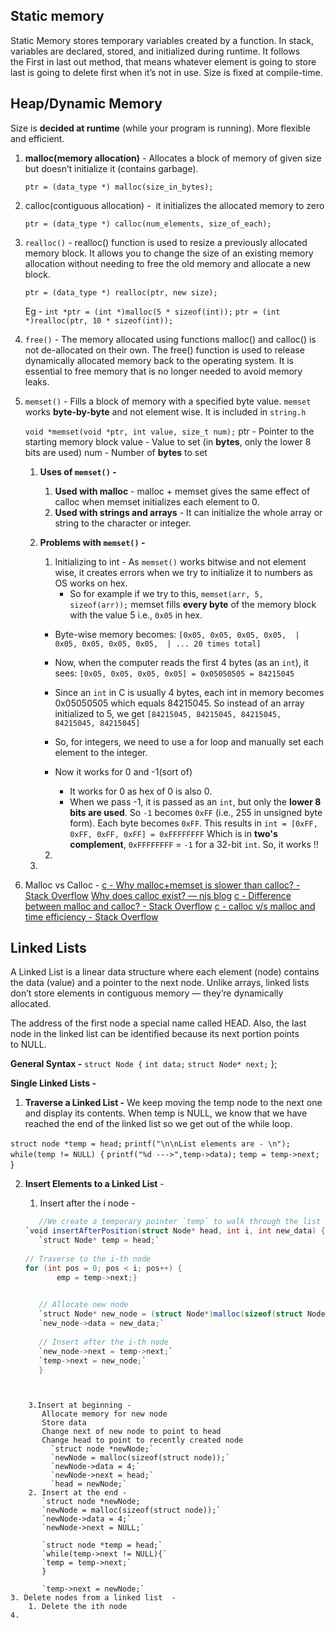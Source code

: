 
## Static memory 
Static Memory stores temporary variables created by a function. In stack, variables are declared, stored, and initialized during runtime. It follows the First in last out method, that means whatever element is going to store last is going to delete first when it’s not in use. Size is fixed at compile-time.
## Heap/Dynamic Memory
Size is **decided at runtime** (while your program is running). More flexible and efficient.
1. **malloc(memory allocation)** - Allocates a block of memory of given size but doesn’t initialize it (contains garbage).
   
   `ptr = (data_type *) malloc(size_in_bytes);`

2. calloc(contiguous allocation) -  it initializes the allocated memory to zero 
   
   `ptr = (data_type *) calloc(num_elements, size_of_each);`

3. `realloc()` - realloc() function is used to resize a previously allocated memory block. It allows you to change the size of an existing memory allocation without needing to free the old memory and allocate a new block.
   
   `ptr = (data_type *) realloc(ptr, new size);`
   
   Eg - `int *ptr = (int *)malloc(5 * sizeof(int));` 
	   `ptr = (int *)realloc(ptr, 10 * sizeof(int));`
4. `free()` - The memory allocated using functions malloc() and calloc() is not de-allocated on their own. The free() function is used to release dynamically allocated memory back to the operating system. It is essential to free memory that is no longer needed to avoid memory leaks.
5. `memset()` - Fills a block of memory with a specified byte value. `memset` works **byte-by-byte** and not element wise. It is included in `string.h` 
   
   `void *memset(void *ptr, int value, size_t num);`
   ptr - Pointer to the starting memory block
   value - Value to set (in **bytes**, only the lower 8 bits are used)
   num - Number of **bytes** to set
	1. **Uses of `memset()` -** 
		1. **Used with malloc** - malloc + memset gives the same effect of calloc when memset initializes each element to 0.
		2. **Used with strings and arrays** - It can initialize the whole array or string to the character or integer. 
	2. **Problems with `memset()` -** 
		1. Initializing to int -  As `memset()` works bitwise and not element wise, it creates errors when we try to initialize it to numbers as OS works on hex.
		   - So for example if we try to this, 
		    `memset(arr, 5, sizeof(arr));`
		    memset fills **every byte** of the memory block with the value 5 i.e., `0x05` in hex. 

		- Byte-wise memory becomes:
		    `[0x05, 0x05, 0x05, 0x05,  |  0x05, 0x05, 0x05, 0x05,  | ... 20 times total]`

		- Now, when the computer reads the first 4 bytes (as an `int`), it sees:
		`[0x05, 0x05, 0x05, 0x05] = 0x05050505 = 84215045`

		- Since an `int` in C is usually 4 bytes, each int in memory becomes 0x05050505 which equals 84215045. So instead of an array initialized to 5, we get 
		    `[84215045, 84215045, 84215045, 84215045, 84215045]`
		
		- So, for integers, we need to use a for loop and manually set each element to the integer. 

		- Now it works for 0 and -1(sort of) 
			- It works for 0 as hex of 0 is also 0.
			- When we pass -1, it is passed as an `int`, but only the **lower 8 bits are used**. So `-1` becomes `0xFF` (i.e., 255 in unsigned byte form). Each byte becomes `0xFF`. This results in 
			  `int = [0xFF, 0xFF, 0xFF, 0xFF] = 0xFFFFFFFF`
			  Which is in **two's complement**, `0xFFFFFFFF` = `-1` for a 32-bit `int`. 
			  So, it works !!
		2. 
	3. 
6. Malloc vs Calloc - 
   [c - Why malloc+memset is slower than calloc? - Stack Overflow](https://stackoverflow.com/questions/2688466/why-mallocmemset-is-slower-than-calloc)
   [Why does calloc exist? — njs blog](https://vorpus.org/blog/why-does-calloc-exist/)
   [c - Difference between malloc and calloc? - Stack Overflow](https://stackoverflow.com/questions/1538420/difference-between-malloc-and-calloc)
   [c - calloc v/s malloc and time efficiency - Stack Overflow](https://stackoverflow.com/questions/2605476/calloc-v-s-malloc-and-time-efficiency)


## Linked Lists

A Linked List is a linear data structure where each element (node) contains the data (value) and a pointer to the next node. Unlike arrays, linked lists don’t store elements in contiguous memory — they’re dynamically allocated.

The address of the first node a special name called HEAD. Also, the last node in the linked list can be identified because its next portion points to NULL.

**General Syntax -** 
`struct Node {`
    `int data;`
    `struct Node* next;`
};

**Single Linked Lists -** 
1. **Traverse a Linked List -** We keep moving the temp node to the next one and display its contents. When temp is NULL, we know that we have reached the end of the linked list so we get out of the while loop.
   
`struct node *temp = head;`
`printf("\n\nList elements are - \n");`
`while(temp != NULL) {`
`printf("%d --->",temp->data);`
 `temp = temp->next;`
}

2. **Insert Elements to a Linked List** - 
	1. Insert after the i node - 
	   
	```csharp
	   //We create a temporary pointer `temp` to walk through the list starting from the head.
	`void insertAfterPosition(struct Node* head, int i, int new_data) {`
	   `struct Node* temp = head;`
	   
	// Traverse to the i-th node
	for (int pos = 0; pos < i; pos++) {
		   emp = temp->next;}

	  
	   // Allocate new node
	   `struct Node* new_node = (struct Node*)malloc(sizeof(struct Node));`
	   `new_node->data = new_data;`
	   
	   // Insert after the i-th node
	   `new_node->next = temp->next;`
	   `temp->next = new_node;`
	   }
```

	   
	3.Insert at beginning - 
	   Allocate memory for new node
	   Store data
	   Change next of new node to point to head
	   Change head to point to recently created node
	     `struct node *newNode;`
	     `newNode = malloc(sizeof(struct node));`
	     `newNode->data = 4;`
	     `newNode->next = head;`
	     `head = newNode;`
	2. Insert at the end - 
	   `struct node *newNode;
	   `newNode = malloc(sizeof(struct node));`
	   `newNode->data = 4;`
	   `newNode->next = NULL;`
	   
	   `struct node *temp = head;`
	   `while(temp->next != NULL){`
	   `temp = temp->next;`
	   }
	   
	   `temp->next = newNode;` 
3. Delete nodes from a linked list  - 
	1. Delete the ith node
4. 
